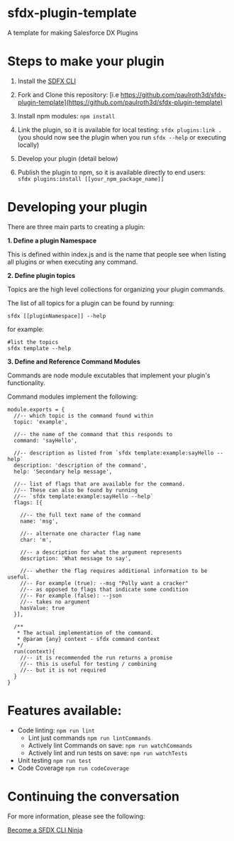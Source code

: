 # sfdx-plugin-template 

A template for making Salesforce DX Plugins

# Steps to make your plugin

1. Install the [SDFX CLI](https://developer.salesforce.com/tools/sfdxcli)

2. Fork and Clone this repository: [i.e https://github.com/paulroth3d/sfdx-plugin-template](https://github.com/paulroth3d/sfdx-plugin-template)

3. Install npm modules: `npm install`

4. Link the plugin, so it is available for local testing: `sfdx plugins:link .` <br /> (you should now see the plugin when you run `sfdx --help` or executing locally)

5. Develop your plugin (detail below)

6. Publish the plugin to npm, so it is available directly to end users: <br /> `sfdx plugins:install [[your_npm_package_name]]`


# Developing your plugin

There are three main parts to creating a plugin:

**1. Define a plugin Namespace**

This is defined within index.js and is the name that people see when listing all plugins or when executing any command.

**2. Define plugin topics**

Topics are the high level collections for organizing
your plugin commands.
 
The list of all topics for a plugin can be found
by running:

	sfdx [[pluginNamespace]] --help

for example:

	#list the topics
	sfdx template --help

**3. Define and Reference Command Modules**

Commands are node module excutables that implement your plugin's functionality.

Command modules implement the following:

	module.exports = {
	  //-- which topic is the command found within
	  topic: 'example',
	
	  //-- the name of the command that this responds to
	  command: 'sayHello',
	
	  //-- description as listed from `sfdx template:example:sayHello --help`
	  description: 'description of the command',
	  help: 'Secondary help message',
	
	  //-- list of flags that are available for the command.
	  //-- These can also be found by running
	  //-- `sfdx template:example:sayHello --help`
	  flags: [{
	    
	    //-- the full text name of the command
	    name: 'msg',
	    
	    //-- alternate one character flag name
	    char: 'm',
	    
	    //-- a description for what the argument represents
	    description: 'What message to say',
	
	    //-- whether the flag requires additional information to be useful.
	    //-- For example (true): --msg "Polly want a cracker"
	    //-- as opposed to flags that indicate some condition
	    //-- For example (false): --json
	    //-- takes no argument
	    hasValue: true
	  }],
	  
	  /**
	   * The actual implementation of the command.
	   * @param {any} context - sfdx command context
	   */
	  run(context){
	  	//-- it is recommended the run returns a promise
	  	//-- this is useful for testing / combining
	  	//-- but it is not required
	  }
	}

# Features available:

* Code linting: `npm run lint`
  * Lint just commands `npm run lintCommands`
  * Actively lint Commands on save: `npm run watchCommands`
  * Actively lint and run tests on save: `npm run watchTests`
* Unit testing `npm run test`
* Code Coverage `npm run codeCoverage`

# Continuing the conversation

For more information, please see the following:

[Become a SFDX CLI Ninja](https://www.youtube.com/watch?v=dWUQOy2qdTc&t=7m40s)